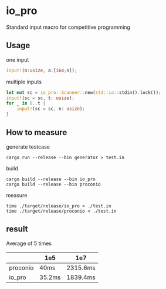 # io_pro

Standard input macro for competitive programming

## Usage
one input 
```rust
input!(n:usize, a:[i64;n]);
```

multiple inputs

```rust
let mut sc = io_pro::Scanner::new(std::io::stdin().lock());
input!(sc = sc, t: usize);
for _ in 0..t {
    input!(sc = sc, n: usize);
}
```



## How to measure
generate testcase
```shell
cargo run --release --bin generator > test.in
```

build
```shell
cargo build --release --bin io_pro
cargo build --release --bin proconio
```

measure
```shell
time ./target/release/io_pro < ./test.in
time ./target/release/proconio < ./test.in
```

## result
Average of 5 times

|        |  1e5  |    1e7   |
|  ----  | ----  |   ----   |
|proconio|  40ms   |  2315.6ms  |
| io_pro |  35.2ms   |  1839.4ms  |
